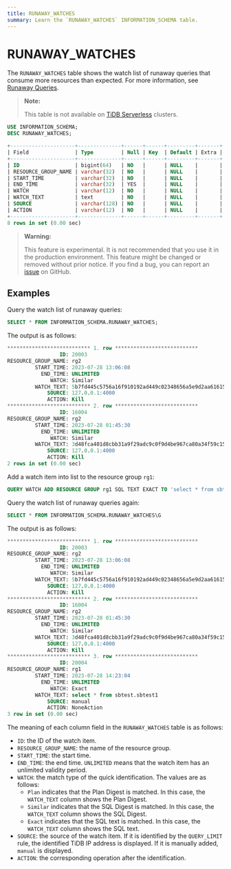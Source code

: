 ```yaml
---
title: RUNAWAY_WATCHES
summary: Learn the `RUNAWAY_WATCHES` INFORMATION_SCHEMA table.
---
```


# RUNAWAY_WATCHES

The `RUNAWAY_WATCHES` table shows the watch list of runaway queries that consume more resources than expected. For more information, see [Runaway Queries](/tidb-resource-control.md#manage-queries-that-consume-more-resources-than-expected-runaway-queries).

> **Note:**
>
> This table is not available on [TiDB Serverless](https://docs.pingcap.com/tidbcloud/select-cluster-tier#tidb-serverless) clusters.

```sql
USE INFORMATION_SCHEMA;
DESC RUNAWAY_WATCHES;
```

```sql
+---------------------+--------------+------+------+---------+-------+
| Field               | Type         | Null | Key  | Default | Extra |
+---------------------+--------------+------+------+---------+-------+
| ID                  | bigint(64)   | NO   |      | NULL    |       |
| RESOURCE_GROUP_NAME | varchar(32)  | NO   |      | NULL    |       |
| START_TIME          | varchar(32)  | NO   |      | NULL    |       |
| END_TIME            | varchar(32)  | YES  |      | NULL    |       |
| WATCH               | varchar(12)  | NO   |      | NULL    |       |
| WATCH_TEXT          | text         | NO   |      | NULL    |       |
| SOURCE              | varchar(128) | NO   |      | NULL    |       |
| ACTION              | varchar(12)  | NO   |      | NULL    |       |
+---------------------+--------------+------+------+---------+-------+
8 rows in set (0.00 sec)
```

> **Warning:**
>
> This feature is experimental. It is not recommended that you use it in the production environment. This feature might be changed or removed without prior notice. If you find a bug, you can report an [issue](https://github.com/pingcap/tidb/issues) on GitHub.

## Examples

Query the watch list of runaway queries:

```sql
SELECT * FROM INFORMATION_SCHEMA.RUNAWAY_WATCHES;
```

The output is as follows:

```sql
*************************** 1. row ***************************
                 ID: 20003
RESOURCE_GROUP_NAME: rg2
         START_TIME: 2023-07-28 13:06:08
           END_TIME: UNLIMITED
              WATCH: Similar
         WATCH_TEXT: 5b7fd445c5756a16f910192ad449c02348656a5e9d2aa61615e6049afbc4a82e
             SOURCE: 127.0.0.1:4000
             ACTION: Kill
*************************** 2. row ***************************
                 ID: 16004
RESOURCE_GROUP_NAME: rg2
         START_TIME: 2023-07-28 01:45:30
           END_TIME: UNLIMITED
              WATCH: Similar
         WATCH_TEXT: 3d48fca401d8cbb31a9f29adc9c0f9d4be967ca80a34f59c15f73af94e000c84
             SOURCE: 127.0.0.1:4000
             ACTION: Kill
2 rows in set (0.00 sec)
```

Add a watch item into list to the resource group `rg1`:

```sql
QUERY WATCH ADD RESOURCE GROUP rg1 SQL TEXT EXACT TO 'select * from sbtest.sbtest1';
```

Query the watch list of runaway queries again:

```sql
SELECT * FROM INFORMATION_SCHEMA.RUNAWAY_WATCHES\G
```

The output is as follows:

```sql
*************************** 1. row ***************************
                 ID: 20003
RESOURCE_GROUP_NAME: rg2
         START_TIME: 2023-07-28 13:06:08
           END_TIME: UNLIMITED
              WATCH: Similar
         WATCH_TEXT: 5b7fd445c5756a16f910192ad449c02348656a5e9d2aa61615e6049afbc4a82e
             SOURCE: 127.0.0.1:4000
             ACTION: Kill
*************************** 2. row ***************************
                 ID: 16004
RESOURCE_GROUP_NAME: rg2
         START_TIME: 2023-07-28 01:45:30
           END_TIME: UNLIMITED
              WATCH: Similar
         WATCH_TEXT: 3d48fca401d8cbb31a9f29adc9c0f9d4be967ca80a34f59c15f73af94e000c84
             SOURCE: 127.0.0.1:4000
             ACTION: Kill
*************************** 3. row ***************************
                 ID: 20004
RESOURCE_GROUP_NAME: rg1
         START_TIME: 2023-07-28 14:23:04
           END_TIME: UNLIMITED
              WATCH: Exact
         WATCH_TEXT: select * from sbtest.sbtest1
             SOURCE: manual
             ACTION: NoneAction
3 row in set (0.00 sec)
```

The meaning of each column field in the `RUNAWAY_WATCHES` table is as follows:

- `ID`: the ID of the watch item.
- `RESOURCE_GROUP_NAME`: the name of the resource group.
- `START_TIME`: the start time.
- `END_TIME`: the end time. `UNLIMITED` means that the watch item has an unlimited validity period.
- `WATCH`: the match type of the quick identification. The values are as follows:
    - `Plan` indicates that the Plan Digest is matched. In this case, the `WATCH_TEXT` column shows the Plan Digest.
    - `Similar` indicates that the SQL Digest is matched. In this case, the `WATCH_TEXT` column shows the SQL Digest.
    - `Exact` indicates that the SQL text is matched. In this case, the `WATCH_TEXT` column shows the SQL text.
- `SOURCE`: the source of the watch item. If it is identified by the `QUERY_LIMIT` rule, the identified TiDB IP address is displayed. If it is manually added, `manual` is displayed.
- `ACTION`: the corresponding operation after the identification.
